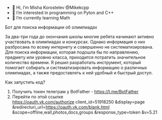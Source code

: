 - 👋 Hi, I’m Misha Korostelev @Mikekcpp 
- 👀 I’m interested in programming on Pyton and C++
- 🌱 I’m currently learning Math 

<!---
Mikekcpp/Mikekcpp is a ✨ special ✨ repository because its `README.md` (this file) appears on your GitHub profile.
You can click the Preview link to take a look at your changes.
--->

Бот для поиска информации об олимпиадах

За два-три года до окончания школы многие ребята начинают 
активно участвовать в олимпиадах и конкурсах. Однако информация 
о них разбросана по всему интернету и совершенно не 
систематизирована. Для поиска информации, которая подошла бы 
по направлению, предмету или уровню класса, приходится 
потратить значительное количество времени. 
Я решил разработать инструмент, который помогает собирать и 
систематизировать информацию о различных олимпиадах, а также 
предоставлять к ней удобный и быстрый доступ.

Как запустить код? 
  1. Получить токен телеграм у BotFather - https://t.me/BotFather
  2. Перейти по этой ссылке  
https://oauth.vk.com/authorize
client_id=51918250
&display=page
&redirecturi_url=https://oauth.vk.com/blank.html
&scope=offline,wall,photos,docs,groups
&response_type=token
&v=5.21

